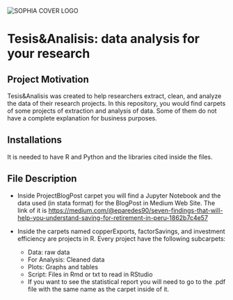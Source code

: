 ![SOPHIA COVER LOGO](https://user-images.githubusercontent.com/73708363/196550994-ad236eae-2c57-48b7-b535-c1b2dc05ac51.png)
											
# Tesis&Analisis: data analysis for your research

## Project Motivation

Tesis&Analisis was created to help researchers extract, clean, and analyze the data of their research projects. 
In this repository, you would find carpets of some projects of extraction and analysis of data. Some of them do not have a complete explanation for business purposes.

## Installations

It is needed to have R and Python and the libraries cited inside the files. 

## File Description

* Inside ProjectBlogPost carpet you will find a Jupyter Notebook and the data used (in stata format) for the BlogPost in Medium Web Site. The link of it is https://medium.com/@eparedes90/seven-findings-that-will-help-you-understand-saving-for-retirement-in-peru-1862b7c4e57

* Inside the carpets named copperExports, factorSavings, and investment efficiency are projects in R. Every project have the following subcarpets:
    * Data: raw data
    * For Analysis: Cleaned data
    * Plots: Graphs and tables
    * Script: Files in Rmd or txt to read in RStudio
    * If you want to see the statistical report you will need to go to the .pdf file with the same name as the carpet inside of it.
